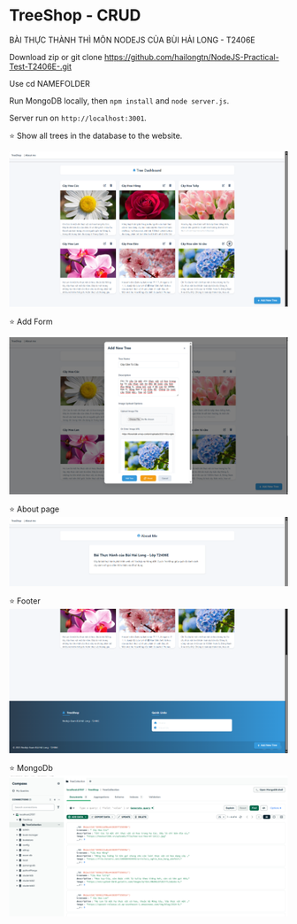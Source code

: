 
# TreeShop - CRUD
 BÀI THỰC THÀNH THÌ MÔN NODEJS CỦA BÙI HẢI LONG - T2406E
 
Download zip or git clone https://github.com/hailongtn/NodeJS-Practical-Test-T2406E-.git
 
Use  cd NAMEFOLDER

Run MongoDB locally, then `npm install` and `node server.js`.

Server run on ` http://localhost:3001 `.

   ⭐ Show all trees in the database to the website.

![Show all trees in the database to the website.](./image/main.png)

   ⭐ Add Form 

![Add form.](./image/add2.png)

   ⭐ About page
![About Page.](image/about.png)

   ⭐ Footer
![Footer](image/footer.png)
 
   ⭐ MongoDb
![Mongo](image/dbcompass.png)
   

